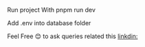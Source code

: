 Run project With pnpm run dev

Add .env into database folder


Feel Free 😊 to ask queries related this [linkdin:](https://www.linkedin.com/in/sneh-thakkar-ab133725b/)
